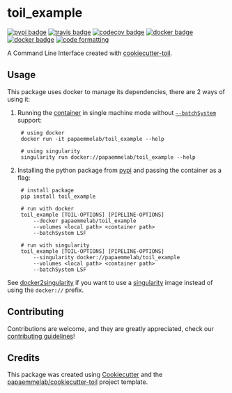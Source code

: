 # toil_example

[![pypi badge][pypi_badge]][pypi_base]
[![travis badge][travis_badge]][travis_base]
[![codecov badge][codecov_badge]][codecov_base]
[![docker badge][docker_badge]][docker_base]
[![docker badge][automated_badge]][docker_base]
[![code formatting][black_badge]][black_base]

A Command Line Interface created with [cookiecutter-toil](https://github.com/papaemmelab/cookiecutter-toil).

## Usage

This package uses docker to manage its dependencies, there are 2 ways of using it:

1. Running the [container][docker_base] in single machine mode without [`--batchSystem`] support:

        # using docker
        docker run -it papaemmelab/toil_example --help

        # using singularity
        singularity run docker://papaemmelab/toil_example --help

1. Installing the python package from [pypi][pypi_base] and passing the container as a flag:

        # install package
        pip install toil_example

        # run with docker
        toil_example [TOIL-OPTIONS] [PIPELINE-OPTIONS]
            --docker papaemmelab/toil_example
            --volumes <local path> <container path>
            --batchSystem LSF

        # run with singularity
        toil_example [TOIL-OPTIONS] [PIPELINE-OPTIONS]
            --singularity docker://papaemmelab/toil_example
            --volumes <local path> <container path>
            --batchSystem LSF
See [docker2singularity] if you want to use a [singularity] image instead of using the `docker://` prefix.

## Contributing

Contributions are welcome, and they are greatly appreciated, check our [contributing guidelines](.github/CONTRIBUTING.md)!

## Credits

This package was created using [Cookiecutter] and the
[papaemmelab/cookiecutter-toil] project template.

[`--batchSystem`]: http://toil.readthedocs.io/en/latest/developingWorkflows/batchSystem.html?highlight=BatchSystem
[automated_badge]: https://img.shields.io/docker/cloud/automated/papaemmelab/toil_example.svg
[black_badge]: https://img.shields.io/badge/code%20style-black-000000.svg
[black_base]: https://github.com/ambv/black
[codecov_badge]: https://codecov.io/gh/papaemmelab/toil_example/branch/master/graph/badge.svg
[codecov_base]: https://codecov.io/gh/papaemmelab/toil_example
[cookiecutter]: https://github.com/audreyr/cookiecutter
[docker_badge]: https://img.shields.io/docker/cloud/build/papaemmelab/toil_example.svg
[docker_base]: https://hub.docker.com/r/papaemmelab/toil_example
[docker2singularity]: https://github.com/singularityware/docker2singularity
[papaemmelab/cookiecutter-toil]: https://github.com/papaemmelab/cookiecutter-toil
[pypi_badge]: https://img.shields.io/pypi/v/toil_example.svg
[pypi_base]: https://pypi.python.org/pypi/toil_example
[singularity]: http://singularity.lbl.gov/
[travis_badge]: https://img.shields.io/travis/papaemmelab/toil_example.svg
[travis_base]: https://travis-ci.com/papaemmelab/toil_example
